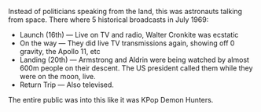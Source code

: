 Instead of politicians speaking from the land, this was astronauts talking from space. There where 5 historical broadcasts in July 1969:

 - Launch (16th) — Live on TV and radio, Walter Cronkite was ecstatic
 - On the way — They did live TV transmissions again, showing off 0 gravity, the Apollo 11, etc
 - Landing (20th) — Armstrong and Aldrin were being watched by almost 600m people on their descent. The US president called them while they were on the moon, live.
 - Return Trip — Also televised.

The entire public was into this like it was KPop Demon Hunters.
